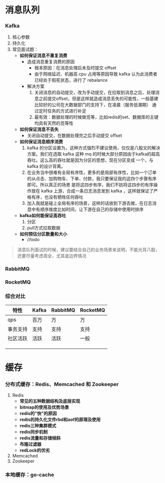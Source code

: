 # 消息队列
### Kafka
1. 核心参数
2. 持久化
3. 常见面试题：
    - **如何保证消息不重复消费**
      - 造成消息重复消费的原因
        - 根本原因：在消息处理后未及时提交 offset
        - 由于网络延迟、机器高 cpu 占用等原因导致 kafka 认为此消费者已经处于假死状态，进行了 rebalance
      - 解决方案
        1. 关闭消息的自动提交，改为手动提交，在拉取到消息之后、处理消息之前提交offset，但是这样就造成消息丢失的可能性，一般基建比较好的公司在大数据部门的支持下，在凌晨（服务低潮期）
          通过定时任务的方式进行补足
        2. 最有效：数据处理的时候做觅等，比如redis的set、数据库的主键均具有天然的觅等性
    - **如何保证消息不丢失**
      - 关闭自动提交，在数据处理完之后手动提交 offset
    - **如何保证消息顺序消费**
      1. kafka 的分区设置为，这种方式强烈不建议使用，仅仅是八股文的解决方案。我们在选取 kafka 这种 mq 的时候大部分原因由于kafka的超高吞吐。这么高的吞吐就是因为分区的思想，现在分区变成
      一个，与 kafka 的设计背离。
      2. 在业务当中很难有全局有序性，更多的是局部有序性，比如一个订单的从点击、加购物车、下单、付款，我只要保证我的这四个步骤有序即可。所以真正的场景
      是将这四步有序，我们不妨将这四步的有序操作放在 kafka 上游，合成一条日志消息发到 kafka ，这样就保证了严格有序，也没有牺牲任何吞吐
      3. 加入我就是碰上全局有序的场景，这样的话放到下游去做，在日志消息中有顺序维度比如时间，让下游在自己的存储中使用时排序 
    - **kafka如何能保证高吞吐**
      1. 分区 
      2. pull方式拉取数据
    - **如何预估分区数量和大小**
      - //todo
> 消息队列面试的时候，建议要结合自己的业务场景来说明，不能光背八股，还要尽量考虑周全，尤其是边界情况
### RabbitMQ
### RocketMQ
### 综合对比
|特性|Kafka|RabbitMQ|RocketMQ|
|---|-----|---------|---------|
|qps|百万|万|万|
|事务支持|支持|支持|支持|
|社区活跃|活跃|活跃|一般|
|||||
|||||
|||||
# 缓存
### 分布式缓存：Redis、Memcached 和 Zookeeper
1. Redis
    - **常见的五种数据结构及底层实现**
    - **bitmap的使用及优势场景**
    - **redis的"快"的原因**
    - **redis的持久化文件rbd和aof的原理及使用**
    - **redis三种集群模式**
    - **redis同步机制**
    - **redis流量和存储倾斜**
    - **布隆过滤器**
    - **redLock的优劣**
2. Memcached
3. Zookeeper
### 本地缓存：go-cache